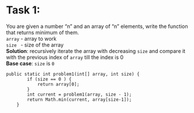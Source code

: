 # Task 1: 
You are given a number “n” and an array of “n” elements, write the function that returns minimum of them. \
`array` - array to work \
`size ` - size of the array \
**Solution**: recursively iterate the array with decreasing `size` and compare it with the previous index of `array` till the index is 0 \
**Base case**:  `size` is `0`
```
public static int problem1(int[] array, int size) {
        if (size == 0 ) {
            return array[0];
        }
        int current = problem1(array, size - 1);
        return Math.min(current, array[size-1]);
    }
```


# 
